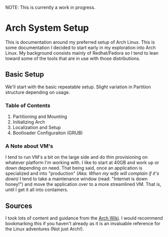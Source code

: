 NOTE: This is currently a work in progress.

# Arch System Setup

This is documentation around my preferred setup of Arch Linux. This is some documentation I decided to start early in my exploration into Arch Linux. My background consists mainly of Redhat/Fedora so I tend to lean toward some of the tools that are in use with those distributions.

## Basic Setup

We'll start with the basic repeatable setup. Slight variation in Partition structure depending on usage.

### Table of Contents

1. Partitioning and Mounting
2. Initializing Arch
3. Localization and Setup
4. Bootloader Configuraiton (GRUB)

### A Note about VM's

I tend to run VM's a bit on the large side and do thin provisioning on whatever platform I'm working with. I like to start at 40GB and work up or down depending on need. That being said, once an application is specialized and into "production" _(Aka. When my wife will complain if it's down)_ I tend to take a maintenance window (read: "Internet is down honey!") and move the application over to a more streamlined VM. That is, until I get it all into containers.

## Sources

I took lots of content and guidance from the [Arch Wiki](https://wiki.archlinux.org/). I would recommend bookmarking this if you haven't already as it is an invaluable reference for the Linux adventures (Not just Arch!).
